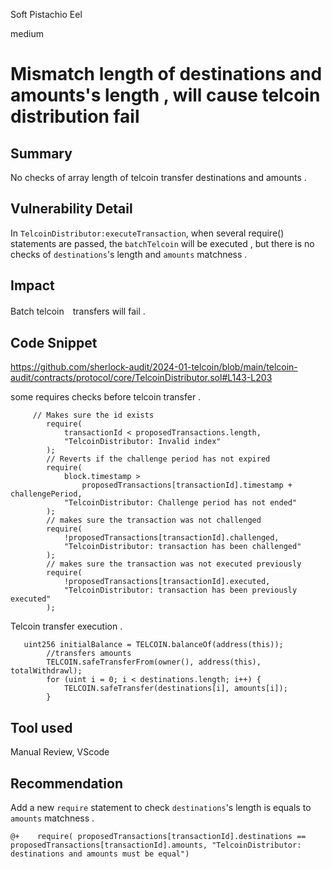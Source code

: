 Soft Pistachio Eel

medium

# Mismatch length of destinations and amounts's length , will cause telcoin distribution fail

## Summary
No checks of array length of telcoin transfer destinations and amounts .

## Vulnerability Detail
In `TelcoinDistributor:executeTransaction`, when several require() statements are passed, the `batchTelcoin` will be executed , but there is no checks of `destinations`'s length and `amounts` matchness .

## Impact
Batch telcoin　transfers will fail .

## Code Snippet
https://github.com/sherlock-audit/2024-01-telcoin/blob/main/telcoin-audit/contracts/protocol/core/TelcoinDistributor.sol#L143-L203

some requires checks before telcoin transfer .
```solidity
     // Makes sure the id exists
        require(
            transactionId < proposedTransactions.length,
            "TelcoinDistributor: Invalid index"
        );
        // Reverts if the challenge period has not expired
        require(
            block.timestamp >
                proposedTransactions[transactionId].timestamp + challengePeriod,
            "TelcoinDistributor: Challenge period has not ended"
        );
        // makes sure the transaction was not challenged
        require(
            !proposedTransactions[transactionId].challenged,
            "TelcoinDistributor: transaction has been challenged"
        );
        // makes sure the transaction was not executed previously
        require(
            !proposedTransactions[transactionId].executed,
            "TelcoinDistributor: transaction has been previously executed"
        );
```

Telcoin transfer execution .
```solidity
   uint256 initialBalance = TELCOIN.balanceOf(address(this));
        //transfers amounts
        TELCOIN.safeTransferFrom(owner(), address(this), totalWithdrawl);
        for (uint i = 0; i < destinations.length; i++) {
            TELCOIN.safeTransfer(destinations[i], amounts[i]);
        }
```

## Tool used

Manual Review, VScode

## Recommendation
Add a new `require` statement to check `destinations`'s length is equals to  `amounts` matchness .
           
```solidity
@+    require( proposedTransactions[transactionId].destinations == proposedTransactions[transactionId].amounts, "TelcoinDistributor: destinations and amounts must be equal")

```           